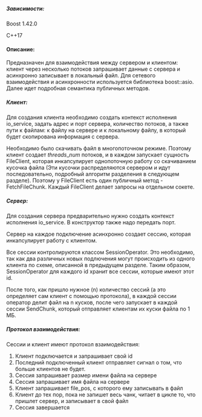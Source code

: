 ##### Зависимости:

Boost 1.42.0

C++17

#### Описание:

Предназначен для взаимодействия между сервером и клиентом: клиент через несколько потоков запрашивает данные с сервера и асинхронно записывает в локальный файл. Для сетевого взаимодействия и асинхронности используется библиотека boost::asio. Далее идет подробная семантика публичных методов.

##### Клиент:

Для создания клиента необходимо создать контекст исполнения io\_service, задать адрес и порт сервера, количество потоков, а также пути к файлам: к файлу на сервере и к локальному файлу, в который будет скопирована информация с сервера.

Необходимо было скачивать файл в многопоточном режиме. Поэтому клиент создает $threads\_num$ потоков, и в каждом запускает сущность FileClient, которая инкапсулирует однопоточную работу со скачиванием кусочка файла (Эти кусочки распределяются сервером и идут последовательно, подробный алгоритм разделения в следующем разделе). Поэтому у FileClient есть один публичный метод - FetchFileChunk. Каждый FileClient делает запросы на отдельном сокете.

##### Сервер:

Для создания сервера предварительно нужно создать контекст исполнения io\_service. В конструктор также надо передать порт. 

Сервер на каждое подключение асинхронно создает сессию, которая инкапсулирует работу с клиентом.

Все сессии контролируются классом SessionOperator. Это необходимо, так как два различных новых подлючения могут происходить из одного клиента по схеме, описанной в предыдущем разделе. Таким образом, SessionOperator для каждого id хранит все сессии, которые имеют этот id.

После того, как пришло нужное (n) количество сессий (а это определяет сам клиент с помощью протокола), в каждой сессии оператор делит файл на n кусков, после чего запускает в каждой сессии SendChunk, который отправляет клиентам их куски файла по 1 МБ. 

##### Протокол взаимодействия:

Сессии и клиент имеют протокол взаимодействия:

1) Клиент подключается и запрашивает свой id
2) Последний подключенный клиент отправляет сигнал о том, что больше клиентов не будет.
3) Сессия запрашивает размер имени файла на сервере
4) Сессия запрашивает имя файла на сервере
5) Клиент запрашивает file\_pos, с которого ему записывать в файл
6) Клиент до тех пор, пока не запишет весь чанк, читает в цикле то, что пришлет сервер, и записывает в свой файл
7) Сессия завершается